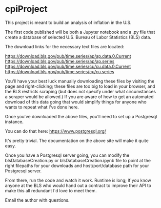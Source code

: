 # cpiProject
This project is meant to build an analysis of inflation in the U.S.

The first code published will be both a Jupyter notebook and a .py file that create a database of selected U.S. Bureau of Labor Statistics (BLS) data.

The download links for the necessary text files are located:

https://download.bls.gov/pub/time.series/ap/ap.data.0.Current  
https://download.bls.gov/pub/time.series/ap/ap.series  
https://download.bls.gov/pub/time.series/cu/cu.data.0.Current  
https://download.bls.gov/pub/time.series/cu/cu.series  

You'll have your best luck manually downloading these files by visiting the page and right-clicking; these files are too big to load in your browser, and the BLS restricts scraping (but does not specify under what circumstances a scraper would be allowed.) If you are aware of how to get an automated download of this data going that would simplify things for anyone who wants to repeat what I've done here.

Once you've downloaded the above files, you'll need to set up a Postgresql instance. 

You can do that here: https://www.postgresql.org/ 

It's pretty trivial. The documentation on the above site will make it quite easy.

Once you have a Postgresql server going, you can modify the blsDatabaseCreation.py or blsDatabaseCreation.ipynb file to point at the right filepaths for your downloads and host/port/database path for your Postgresql server. 

From there, run the code and watch it work. Runtime is long; If you know anyone at the BLS who would hand out a contract to improve their API to make this all redundant I'd love to meet them. 

Email the author with questions.
